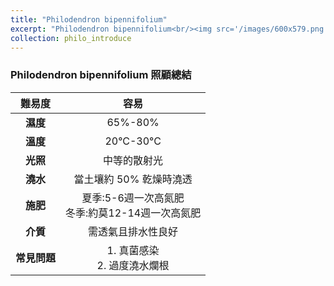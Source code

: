 ```yaml
---
title: "Philodendron bipennifolium"
excerpt: "Philodendron bipennifolium<br/><img src='/images/600x579.png'>"
collection: philo_introduce
---
```


### Philodendron bipennifolium 照顧總結

|**難易度**| 容易 |
|:-:|:-:|
|**濕度**|65%-80%|
|**溫度**|20°C-30°C|
|**光照**|中等的散射光|
|**澆水**|當土壤約 50% 乾燥時澆透|
|**施肥**|夏季:5-6週一次高氮肥<br>冬季:約莫12-14週一次高氮肥|
|**介質**|需透氣且排水性良好|
|**常見問題**|1. 真菌感染<br>2. 過度澆水爛根|
